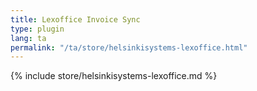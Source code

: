 ```yaml
---
title: Lexoffice Invoice Sync
type: plugin
lang: ta
permalink: "/ta/store/helsinkisystems-lexoffice.html"
---
```


{% include store/helsinkisystems-lexoffice.md %}
